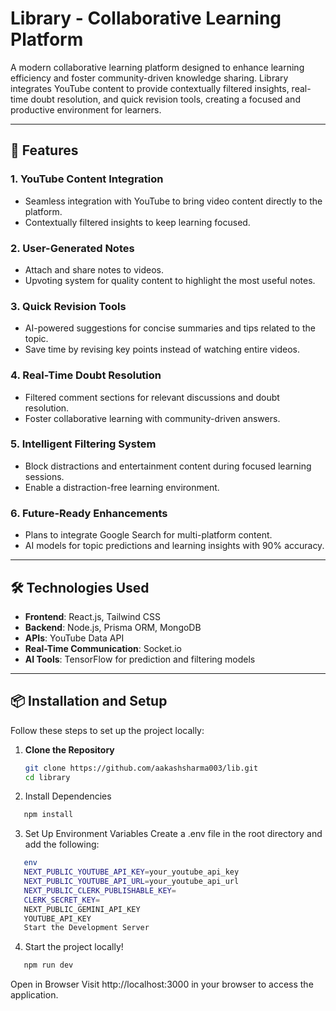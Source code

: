 # Library - Collaborative Learning Platform  

A modern collaborative learning platform designed to enhance learning efficiency and foster community-driven knowledge sharing. Library integrates YouTube content to provide contextually filtered insights, real-time doubt resolution, and quick revision tools, creating a focused and productive environment for learners.  

---

## 🚀 Features  

### 1. **YouTube Content Integration**  
- Seamless integration with YouTube to bring video content directly to the platform.  
- Contextually filtered insights to keep learning focused.  

### 2. **User-Generated Notes**  
- Attach and share notes to videos.  
- Upvoting system for quality content to highlight the most useful notes.  

### 3. **Quick Revision Tools**  
- AI-powered suggestions for concise summaries and tips related to the topic.  
- Save time by revising key points instead of watching entire videos.  

### 4. **Real-Time Doubt Resolution**  
- Filtered comment sections for relevant discussions and doubt resolution.  
- Foster collaborative learning with community-driven answers.  

### 5. **Intelligent Filtering System**  
- Block distractions and entertainment content during focused learning sessions.  
- Enable a distraction-free learning environment.  

### 6. **Future-Ready Enhancements**  
- Plans to integrate Google Search for multi-platform content.  
- AI models for topic predictions and learning insights with 90% accuracy.  

---

## 🛠️ Technologies Used  

- **Frontend**: React.js, Tailwind CSS  
- **Backend**: Node.js, Prisma ORM, MongoDB  
- **APIs**: YouTube Data API  
- **Real-Time Communication**: Socket.io  
- **AI Tools**: TensorFlow for prediction and filtering models  

---

## 📦 Installation and Setup  

Follow these steps to set up the project locally:  

1. **Clone the Repository**  
   ```bash
   git clone https://github.com/aakashsharma003/lib.git
   cd library
2. Install Dependencies

```bash
   npm install
```

3. Set Up Environment Variables
   Create a .env file in the root directory and add the following:

```bash
   env
   NEXT_PUBLIC_YOUTUBE_API_KEY=your_youtube_api_key
   NEXT_PUBLIC_YOUTUBE_API_URL=your_youtube_api_url
   NEXT_PUBLIC_CLERK_PUBLISHABLE_KEY=
   CLERK_SECRET_KEY=
   NEXT_PUBLIC_GEMINI_API_KEY
   YOUTUBE_API_KEY
   Start the Development Server
```
4. Start the project locally!
```bash
   npm run dev
```
   Open in Browser
   Visit http://localhost:3000 in your browser to access the application.
